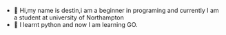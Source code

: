 - 👋 Hi,my name is destin,i am a beginner in programing and currently I am a student at university of Northampton
- 👀 I learnt python and now I am learning GO.


<!---
DestinD12/DestinD12 is a ✨ special ✨ repository because its `README.md` (this file) appears on your GitHub profile.
You can click the Preview link to take a look at your changes.
--->
